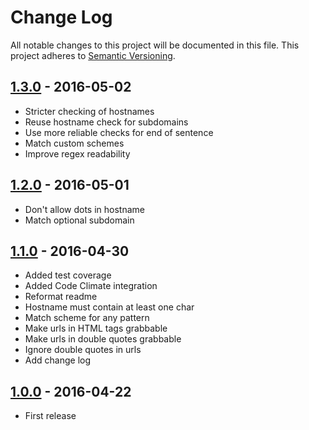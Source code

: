 # Change Log

All notable changes to this project will be documented in this file.
This project adheres to [Semantic Versioning](http://semver.org/).

## [1.3.0] - 2016-05-02

- Stricter checking of hostnames
- Reuse hostname check for subdomains
- Use more reliable checks for end of sentence
- Match custom schemes
- Improve regex readability

## [1.2.0] - 2016-05-01

- Don't allow dots in hostname
- Match optional subdomain

## [1.1.0] - 2016-04-30

- Added test coverage
- Added Code Climate integration
- Reformat readme
- Hostname must contain at least one char
- Match scheme for any pattern
- Make urls in HTML tags grabbable
- Make urls in double quotes grabbable
- Ignore double quotes in urls
- Add change log

## [1.0.0] - 2016-04-22

- First release

[1.3.0]: https://github.com/lukechilds/my-name-is-url/compare/v1.2.0...v1.3.0
[1.2.0]: https://github.com/lukechilds/my-name-is-url/compare/v1.1.0...v1.2.0
[1.1.0]: https://github.com/lukechilds/my-name-is-url/compare/v1.0.0...v1.1.0
[1.0.0]: https://github.com/lukechilds/my-name-is-url/compare/v0.0.0...v1.0.0
